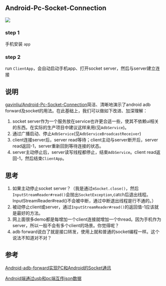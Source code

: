 ## Android-Pc-Socket-Connection

![](/demo.gif)

### step 1
手机安装 `app`

### step 2
run `ClientApp`，会自动启动手机app、打开socket server，然后与server建立连接

## 说明
[gavinliu/Android-Pc-Socket-Connection](https://github.com/gavinliu/Android-Pc-Socket-Connection)简洁、清晰地演示了android adb forward及socket的用法。在此基础上，我们可以做如下改进、加深理解：
1. socket server作为一个服务放在service也许更合适一些，使其不依赖ui相关的东西。在实际的生产项目中建议这样来用(见`AdbService`)。
2. 通过广播启动、停止`AdbService`(见`AdbServiceBroadcastReceiver`)
3. client连接server后，server read等待；client主动与server断开后，server read返回-1，server重新回到等待连接的状态。
4. server主动停止后，server读写线程都停止，结束`AdbService`。client read返回-1，然后结束`ClientApp`。

## 思考
1. 如果主动停止socket server？（我是通过`mSocket.close()`，然后`InputStreamReader#read()`会抛出`SocketException`,catch后退出线程。InputStreamReader#read()不会被中断，通过中断退出线程是行不通的。）
2. 被动停止client或server，通过`InputStreamReader#read()`的返回值-1应该就是最好的方法。
3. 网上面很多demo都是每增加一个client连接就增加一个thread。因为手机作为server，所以一般不会有多个client的场景。你觉得呢？
4. adb forward说白了就是接口转发，使用上就和普通的socket编程一样。这个说法不知道对不对？



## 参考
[Android-adb-forward实现PC和Android的Socket通讯](http://gavinliu.cn/2016/01/19/Android-adb-forward%E5%AE%9E%E7%8E%B0PC%E5%92%8CAndroid%E7%9A%84Socket%E9%80%9A%E8%AE%AF/)

[Android端通过usb和pc端互传json数据](https://blog.csdn.net/u013553529/article/details/80296870)
